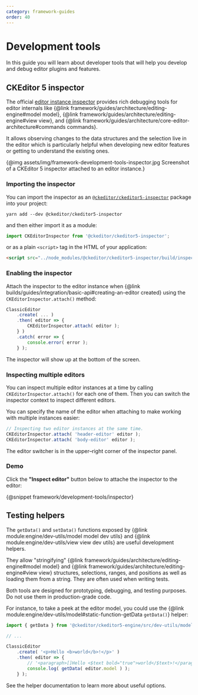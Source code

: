 ```yaml
---
category: framework-guides
order: 40
---
```


# Development tools

In this guide you will learn about developer tools that will help you develop and debug editor plugins and features.

## CKEditor 5 inspector

The official [editor instance inspector](https://github.com/ckeditor/ckeditor5-inspector) provides rich debugging tools for editor internals like {@link framework/guides/architecture/editing-engine#model model}, {@link framework/guides/architecture/editing-engine#view view}, and  {@link framework/guides/architecture/core-editor-architecture#commands commands}.

It allows observing changes to the data structures and the selection live in the editor which is particularly helpful when developing new editor features or getting to understand the existing ones.

{@img assets/img/framework-development-tools-inspector.jpg Screenshot of a CKEditor 5 inspector attached to an editor instance.}

### Importing the inspector

You can import the inspector as an [`@ckeditor/ckeditor5-inspector`](https://www.npmjs.com/package/@ckeditor/ckeditor5-inspector) package into your project:

```
yarn add --dev @ckeditor/ckeditor5-inspector
```

and then either import it as a module:

```js
import CKEditorInspector from '@ckeditor/ckeditor5-inspector';
```

or as a plain `<script>` tag in the HTML of your application:

```html
<script src="../node_modules/@ckeditor/ckeditor5-inspector/build/inspector.js"></script>
```

### Enabling the inspector

Attach the inspector to the editor instance when {@link builds/guides/integration/basic-api#creating-an-editor created} using the `CKEditorInspector.attach()` method:

```js
ClassicEditor
	.create( ... )
	.then( editor => {
		CKEditorInspector.attach( editor );
	} )
	.catch( error => {
		console.error( error );
	} );
```

The inspector will show up at the bottom of the screen.

### Inspecting multiple editors

You can inspect multiple editor instances at a time by calling `CKEditorInspector.attach()` for each one of them. Then you can switch the inspector context to inspect different editors.

You can specify the name of the editor when attaching to make working with multiple instances easier:

```js
// Inspecting two editor instances at the same time.
CKEditorInspector.attach( 'header-editor' editor );
CKEditorInspector.attach( 'body-editor' editor );
```

The editor switcher is in the upper–right corner of the inspector panel.

### Demo

Click the <b>"Inspect editor"</b> button below to attache the inspector to the editor:

{@snippet framework/development-tools/inspector}

## Testing helpers

The `getData()` and `setData()` functions exposed by {@link module:engine/dev-utils/model model dev utils} and {@link module:engine/dev-utils/view view dev utils} are useful development helpers.

They allow "stringifying" {@link framework/guides/architecture/editing-engine#model model} and {@link framework/guides/architecture/editing-engine#view view} structures, selections, ranges, and positions as well as loading them from a string. They are often used when writing tests.

<info-box>
	Both tools are designed for prototyping, debugging, and testing purposes. Do not use them in production-grade code.
</info-box>

For instance, to take a peek at the editor model, you could use the {@link module:engine/dev-utils/model#static-function-getData `getData()`} helper:

```js
import { getData } from '@ckeditor/ckeditor5-engine/src/dev-utils/model';

// ...

ClassicEditor
	.create( '<p>Hello <b>world</b>!</p>' )
	.then( editor => {
		// '<paragraph>[]Hello <$text bold="true">world</$text>!</paragraph>'
		console.log( getData( editor.model ) );
	} );
```

See the helper documentation to learn more about useful options.
